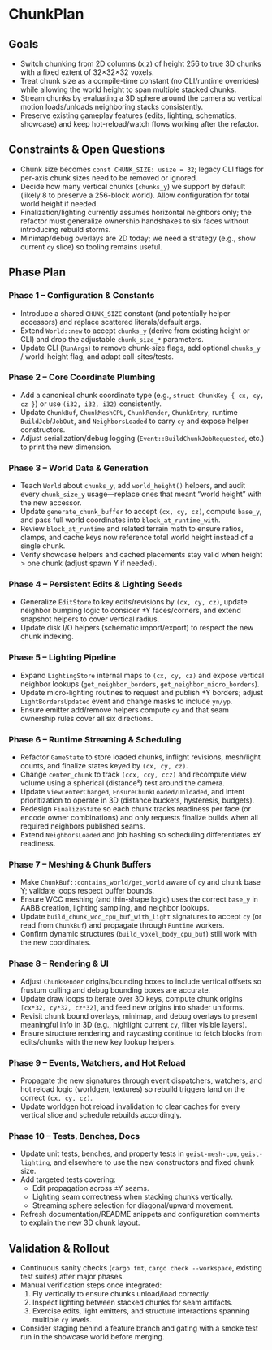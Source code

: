 # ChunkPlan

## Goals
- Switch chunking from 2D columns (x,z) of height 256 to true 3D chunks with a fixed extent of 32×32×32 voxels.
- Treat chunk size as a compile-time constant (no CLI/runtime overrides) while allowing the world height to span multiple stacked chunks.
- Stream chunks by evaluating a 3D sphere around the camera so vertical motion loads/unloads neighboring stacks consistently.
- Preserve existing gameplay features (edits, lighting, schematics, showcase) and keep hot-reload/watch flows working after the refactor.

## Constraints & Open Questions
- Chunk size becomes `const CHUNK_SIZE: usize = 32`; legacy CLI flags for per-axis chunk sizes need to be removed or ignored.
- Decide how many vertical chunks (`chunks_y`) we support by default (likely 8 to preserve a 256-block world). Allow configuration for total world height if needed.
- Finalization/lighting currently assumes horizontal neighbors only; the refactor must generalize ownership handshakes to six faces without introducing rebuild storms.
- Minimap/debug overlays are 2D today; we need a strategy (e.g., show current `cy` slice) so tooling remains useful.

## Phase Plan

### Phase 1 – Configuration & Constants
- Introduce a shared `CHUNK_SIZE` constant (and potentially helper accessors) and replace scattered literals/default args.
- Extend `World::new` to accept `chunks_y` (derive from existing height or CLI) and drop the adjustable `chunk_size_*` parameters.
- Update CLI (`RunArgs`) to remove chunk-size flags, add optional `chunks_y` / world-height flag, and adapt call-sites/tests.

### Phase 2 – Core Coordinate Plumbing
- Add a canonical chunk coordinate type (e.g., `struct ChunkKey { cx, cy, cz }`) or use `(i32, i32, i32)` consistently.
- Update `ChunkBuf`, `ChunkMeshCPU`, `ChunkRender`, `ChunkEntry`, runtime `BuildJob`/`JobOut`, and `NeighborsLoaded` to carry `cy` and expose helper constructors.
- Adjust serialization/debug logging (`Event::BuildChunkJobRequested`, etc.) to print the new dimension.

### Phase 3 – World Data & Generation
- Teach `World` about `chunks_y`, add `world_height()` helpers, and audit every `chunk_size_y` usage—replace ones that meant “world height” with the new accessor.
- Update `generate_chunk_buffer` to accept `(cx, cy, cz)`, compute `base_y`, and pass full world coordinates into `block_at_runtime_with`.
- Review `block_at_runtime` and related terrain math to ensure ratios, clamps, and cache keys now reference total world height instead of a single chunk.
- Verify showcase helpers and cached placements stay valid when height > one chunk (adjust spawn Y if needed).

### Phase 4 – Persistent Edits & Lighting Seeds
- Generalize `EditStore` to key edits/revisions by `(cx, cy, cz)`, update neighbor bumping logic to consider ±Y faces/corners, and extend snapshot helpers to cover vertical radius.
- Update disk I/O helpers (schematic import/export) to respect the new chunk indexing.

### Phase 5 – Lighting Pipeline
- Expand `LightingStore` internal maps to `(cx, cy, cz)` and expose vertical neighbor lookups (`get_neighbor_borders`, `get_neighbor_micro_borders`).
- Update micro-lighting routines to request and publish ±Y borders; adjust `LightBordersUpdated` event and change masks to include `yn/yp`.
- Ensure emitter add/remove helpers compute `cy` and that seam ownership rules cover all six directions.

### Phase 6 – Runtime Streaming & Scheduling
- Refactor `GameState` to store loaded chunks, inflight revisions, mesh/light counts, and finalize states keyed by `(cx, cy, cz)`.
- Change `center_chunk` to track `(ccx, ccy, ccz)` and recompute view volume using a spherical (distance²) test around the camera.
- Update `ViewCenterChanged`, `EnsureChunkLoaded/Unloaded`, and intent prioritization to operate in 3D (distance buckets, hysteresis, budgets).
- Redesign `FinalizeState` so each chunk tracks readiness per face (or encode owner combinations) and only requests finalize builds when all required neighbors published seams.
- Extend `NeighborsLoaded` and job hashing so scheduling differentiates ±Y readiness.

### Phase 7 – Meshing & Chunk Buffers
- Make `ChunkBuf::contains_world/get_world` aware of `cy` and chunk base Y; validate loops respect buffer bounds.
- Ensure WCC meshing (and thin-shape logic) uses the correct `base_y` in AABB creation, lighting sampling, and neighbor lookups.
- Update `build_chunk_wcc_cpu_buf_with_light` signatures to accept `cy` (or read from `ChunkBuf`) and propagate through `Runtime` workers.
- Confirm dynamic structures (`build_voxel_body_cpu_buf`) still work with the new coordinates.

### Phase 8 – Rendering & UI
- Adjust `ChunkRender` origins/bounding boxes to include vertical offsets so frustum culling and debug bounding boxes are accurate.
- Update draw loops to iterate over 3D keys, compute chunk origins `[cx*32, cy*32, cz*32]`, and feed new origins into shader uniforms.
- Revisit chunk bound overlays, minimap, and debug overlays to present meaningful info in 3D (e.g., highlight current `cy`, filter visible layers).
- Ensure structure rendering and raycasting continue to fetch blocks from edits/chunks with the new key lookup helpers.

### Phase 9 – Events, Watchers, and Hot Reload
- Propagate the new signatures through event dispatchers, watchers, and hot reload logic (worldgen, textures) so rebuild triggers land on the correct `(cx, cy, cz)`.
- Update worldgen hot reload invalidation to clear caches for every vertical slice and schedule rebuilds accordingly.

### Phase 10 – Tests, Benches, Docs
- Update unit tests, benches, and property tests in `geist-mesh-cpu`, `geist-lighting`, and elsewhere to use the new constructors and fixed chunk size.
- Add targeted tests covering:
  - Edit propagation across ±Y seams.
  - Lighting seam correctness when stacking chunks vertically.
  - Streaming sphere selection for diagonal/upward movement.
- Refresh documentation/README snippets and configuration comments to explain the new 3D chunk layout.

## Validation & Rollout
- Continuous sanity checks (`cargo fmt`, `cargo check --workspace`, existing test suites) after major phases.
- Manual verification steps once integrated:
  1. Fly vertically to ensure chunks unload/load correctly.
  2. Inspect lighting between stacked chunks for seam artifacts.
  3. Exercise edits, light emitters, and structure interactions spanning multiple `cy` levels.
- Consider staging behind a feature branch and gating with a smoke test run in the showcase world before merging.
